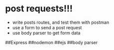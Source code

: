 # post requests!!!

* write posts routes, and test them with postman
* use a form to send a post request
* use body parser to get form data


##Express
##nodemon
##ejs
##body parser


